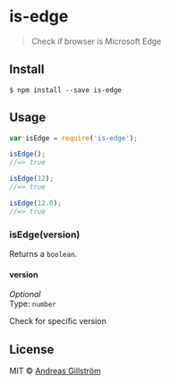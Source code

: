 # is-edge

> Check if browser is Microsoft Edge


## Install

```
$ npm install --save is-edge
```


## Usage

```js
var isEdge = require('is-edge');

isEdge();
//=> true

isEdge(12);
//=> true

isEdge(12.0);
//=> true
```


### isEdge(version)

Returns a `boolean`.

#### version

*Optional*  
Type: `number`

Check for specific version


## License

MIT © [Andreas Gillström](http://github.com/gillstrom)
